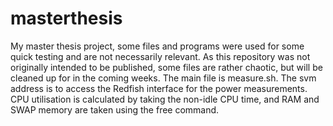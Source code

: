 # masterthesis
My master thesis project, some files and programs were used for some quick testing and are not necessarily relevant. As this repository was not originally intended to be published, some files are rather chaotic, but will be cleaned up for in the coming weeks. The main file is measure.sh. The svm address is to access the Redfish interface for the power measurements. CPU utilisation is calculated by taking the non-idle CPU time, and RAM and SWAP memory are taken using the free command.
